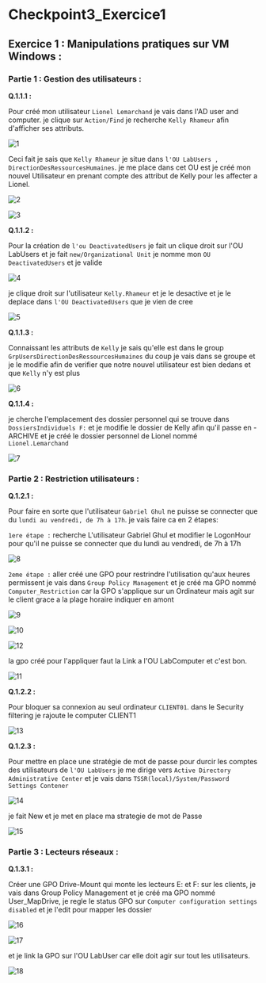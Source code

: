 # Checkpoint3_Exercice1

## Exercice 1 : Manipulations pratiques sur VM Windows :

### Partie 1 : Gestion des utilisateurs :

**Q.1.1.1 :**

Pour créé mon utilisateur `Lionel Lemarchand` je vais dans l'AD user and computer. je clique sur `Action/Find` je recherche `Kelly Rhameur` afin d'afficher ses attributs. 

![1](https://github.com/michaelc31/Checkpoint3/blob/main/Exo1/Checkpoint.JPG?raw=true)

Ceci fait je sais que `Kelly Rhameur` je situe dans `l'OU LabUsers , DirectionDesRessourcesHumaines`. je me place dans cet OU est je créé mon nouvel Utilisateur en prenant compte des attribut de Kelly pour les affecter a Lionel.  

![2](https://github.com/michaelc31/Checkpoint3/blob/main/Exo1/Checkpoint2.JPG?raw=true)

![3](https://github.com/michaelc31/Checkpoint3/blob/main/Exo1/Checkpoint3.JPG?raw=true)

**Q.1.1.2 :**

Pour la création de `l'ou DeactivatedUsers` je fait un clique droit sur l'OU LabUsers et je fait `new/Organizational Unit`
je nomme mon `OU DeactivatedUsers` et je valide

![4](https://github.com/michaelc31/Checkpoint3/blob/main/Exo1/Checkpoint4.JPG?raw=true)

je clique droit sur l'utilisateur `Kelly.Rhameur` et je le desactive et je le deplace dans `l'OU DeactivatedUsers` que je vien de cree

![5](https://github.com/michaelc31/Checkpoint3/blob/main/Exo1/Checkpoint5.JPG?raw=true)


**Q.1.1.3 :**

Connaissant les attributs de `Kelly` je sais qu'elle est dans le group `GrpUsersDirectionDesRessourcesHumaines` du coup je vais dans se groupe et je le modifie afin de verifier que notre nouvel utilisateur est bien dedans et que `Kelly` n'y est plus

![6](https://github.com/michaelc31/Checkpoint3/blob/main/Exo1/Checkpoint6.JPG?raw=true)


**Q.1.1.4 :** 

je cherche l'emplacement des dossier personnel qui se trouve dans `DossiersIndividuels F:` et je modifie le dossier de Kelly afin qu'il passe en -ARCHIVE et je créé le dossier personnel de Lionel nommé `Lionel.Lemarchand`

![7](https://github.com/michaelc31/Checkpoint3/blob/main/Exo1/Checkpoint7.JPG?raw=true)



### Partie 2 : Restriction utilisateurs :

**Q.1.2.1 :**

Pour faire en sorte que l'utilisateur `Gabriel Ghul` ne puisse se connecter que du `lundi au vendredi, de 7h à 17h`. je vais faire ca en 2 étapes: 

`1ere étape :` recherche L'utilisateur Gabriel Ghul et modifier le LogonHour pour qu'il ne puisse se connecter que du lundi au vendredi, de 7h à 17h

![8](https://github.com/michaelc31/Checkpoint3/blob/main/Exo1/Checkpoint8.JPG?raw=true)

`2eme étape :` aller créé une GPO pour restrindre l'utilisation qu'aux heures permissent je vais dans `Group Policy Management` et je créé ma GPO nommé `Computer_Restriction` car la GPO s'applique sur un Ordinateur mais agit sur le client grace a la plage horaire indiquer en amont

![9](https://github.com/michaelc31/Checkpoint3/blob/main/Exo1/Checkpoint9.JPG?raw=true)

![10](https://github.com/michaelc31/Checkpoint3/blob/main/Exo1/Checkpoint10.JPG?raw=true)

![12](https://github.com/michaelc31/Checkpoint3/blob/main/Exo1/Checkpoint12.JPG?raw=true)

la gpo créé pour l'appliquer faut la Link a l'OU LabComputer et c'est bon.

![11](https://github.com/michaelc31/Checkpoint3/blob/main/Exo1/Checkpoint11.JPG?raw=true)

**Q.1.2.2 :**

Pour bloquer sa connexion au seul ordinateur `CLIENT01`. dans le Security filtering je rajoute le computer CLIENT1

![13](https://github.com/michaelc31/Checkpoint3/blob/main/Exo1/Checkpoint13.JPG?raw=true)

**Q.1.2.3 :**

Pour mettre en place une stratégie de mot de passe pour durcir les comptes des utilisateurs de `l'OU LabUsers` je me dirige vers `Active Directory Administrative Center` et je vais dans `TSSR(local)/System/Password Settings Contener`

![14](https://github.com/michaelc31/Checkpoint3/blob/main/Exo1/Checkpoint14.JPG?raw=true)

je fait New et je met en place ma strategie de mot de Passe

![15](https://github.com/michaelc31/Checkpoint3/blob/main/Exo1/Checkpoint15.JPG?raw=true)


### Partie 3 : Lecteurs réseaux :

**Q.1.3.1 :**

Créer une GPO Drive-Mount qui monte les lecteurs E: et F: sur les clients, je vais dans Group Policy Management et je créé ma GPO nommé User_MapDrive, je regle le status GPO sur `Computer configuration settings disabled` et je l'edit pour mapper les dossier 

![16](https://github.com/michaelc31/Checkpoint3/blob/main/Exo1/Checkpoint16.JPG?raw=true)

![17](https://github.com/michaelc31/Checkpoint3/blob/main/Exo1/Checkpoint17.JPG?raw=true)

et je link la GPO sur l'OU LabUser car elle doit agir sur tout les utilisateurs.

![18](https://github.com/michaelc31/Checkpoint3/blob/main/Exo1/Checkpoint18.JPG?raw=true)
